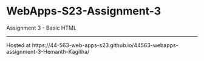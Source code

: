 # WebApps-S23-Assignment-3
Assignment 3 - Basic HTML

<hr>
Hosted at https://44-563-web-apps-s23.github.io/44563-webapps-assignment-3-Hemanth-Kagitha/